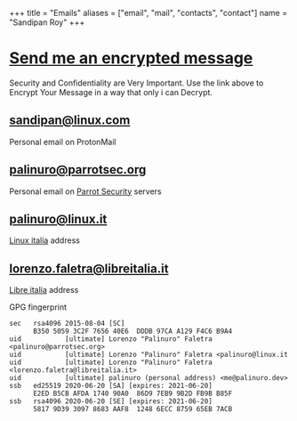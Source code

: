 +++
title = "Emails"
aliases = ["email", "mail", "contacts", "contact"]
  name = "Sandipan Roy"
+++

# [Send me an encrypted message](../crypt/)
Security and Confidentiality are Very Important. Use the link above to Encrypt Your Message in a way that only i can Decrypt.


## sandipan@linux.com
Personal email on ProtonMail

## palinuro@parrotsec.org
Personal email on [Parrot Security](https://parrotsec.org) servers

## palinuro@linux.it
[Linux italia](https://www.linux.it) address

## lorenzo.faletra@libreitalia.it
[Libre italia](https://www.libreitalia.org) address





GPG fingerprint

```
sec   rsa4096 2015-08-04 [SC]
      B350 5059 3C2F 7656 40E6  DDDB 97CA A129 F4C6 B9A4
uid           [ultimate] Lorenzo "Palinuro" Faletra <palinuro@parrotsec.org>
uid           [ultimate] Lorenzo "Palinuro" Faletra <palinuro@linux.it
uid           [ultimate] Lorenzo "Palinuro" Faletra <lorenzo.faletra@libreitalia.it>
uid           [ultimate] palinuro (personal address) <me@palinuro.dev>
ssb   ed25519 2020-06-20 [SA] [expires: 2021-06-20]
      E2ED B5CB AFDA 1740 90A0  86D9 7EB9 9B2D FB9B B85F
ssb   rsa4096 2020-06-20 [SE] [expires: 2021-06-20]
      5817 9D39 3097 8683 AAF8  1248 6ECC 8759 65EB 7ACB
```
